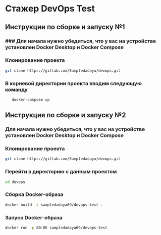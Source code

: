 # Стажер DevOps Test

## Инструкции по сборке и запуску №1

### ### Для начала нужно убедиться, что у вас на устройстве установлен Docker Desktop и Docker Compose

### Клонирование проекта

```bash
git clone https://gitlab.com/Sampledadaya/devops.git

```

### В корневой директории проекта вводим следующую команду

```bash
   docker-compose up
```


## Инструкция по сборке и запуску №2

### Для начала нужно убедиться, что у вас на устройстве установлен Docker Desktop и Docker Compose

### Клонирование проекта

```bash
git clone https://gitlab.com/Sampledadaya/devops.git

```

### Перейти в директорию с данным проектом

```bash
cd devops
```

### Сборка Docker-образа

```bash
docker build -t sampledadaya69/devops-test .
```

### Запуск Docker-образа

```bash
docker run -p 80:80 sampledadaya69/devops-test
```